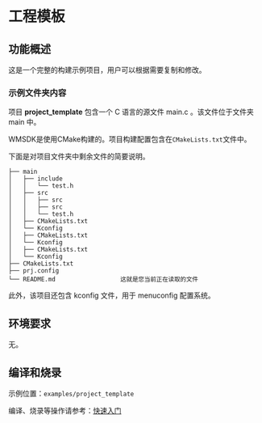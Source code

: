 # 工程模板

## 功能概述

这是一个完整的构建示例项目，用户可以根据需要复制和修改。

### 示例文件夹内容

项目 **project_template**  包含一个 C 语言的源文件 main.c 。该文件位于文件夹 main 中。

WMSDK是使用CMake构建的。项目构建配置包含在`CMakeLists.txt`文件中。 

下面是对项目文件夹中剩余文件的简要说明。

```
├── main
│   ├── include
│   │   └── test.h
│   ├── src
│   │   ├── src
│   │   ├── src
│   │   └── test.h
│   ├── CMakeLists.txt
│   └── Kconfig
│   ├── CMakeLists.txt
│   └── Kconfig
│   ├── CMakeLists.txt
│   └── Kconfig
├── CMakeLists.txt
├── prj.config
└── README.md                  这就是您当前正在读取的文件
```
此外，该项目还包含 kconfig 文件，用于 menuconfig 配置系统。

## 环境要求

无。

## 编译和烧录

示例位置：`examples/project_template`

编译、烧录等操作请参考：[快速入门](https://doc.winnermicro.net/w800/zh_CN/2.2-beta.2/get_started/index.html)
